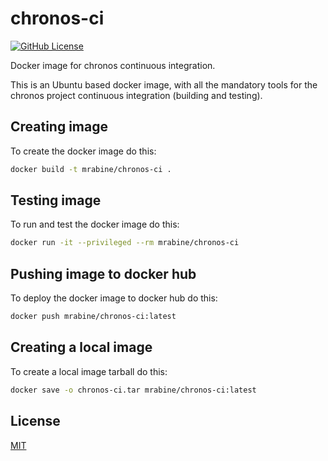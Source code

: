 # chronos-ci
[![GitHub License](https://img.shields.io/badge/license-MIT-blue.svg)](https://github.com/mrabine/chronos-ci/blob/main/LICENSE)

Docker image for chronos continuous integration.

This is an Ubuntu based docker image, with all the mandatory tools for the chronos project continuous integration (building and testing).

## Creating image

To create the docker image do this:
```bash
docker build -t mrabine/chronos-ci .
```

## Testing image

To run and test the docker image do this:
```bash
docker run -it --privileged --rm mrabine/chronos-ci
```

## Pushing image to docker hub

To deploy the docker image to docker hub do this:
```bash
docker push mrabine/chronos-ci:latest
```

## Creating a local image

To create a local image tarball do this:
```bash
docker save -o chronos-ci.tar mrabine/chronos-ci:latest
```

## License

[MIT](https://choosealicense.com/licenses/mit/)
